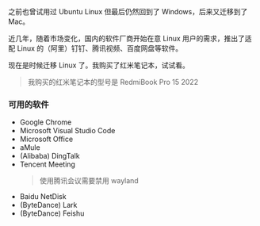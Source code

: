 之前也曾试用过 Ubuntu Linux 但最后仍然回到了 Windows，后来又迁移到了 Mac。

近几年，随着市场变化，国内的软件厂商开始在意 Linux 用户的需求，推出了适配 Linux 的（阿里）钉钉、腾讯视频、百度网盘等软件。

现在是时候迁移 Linux 了。我购买了红米笔记本，试试看。

> 我购买的红米笔记本的型号是 RedmiBook Pro 15 2022

### 可用的软件
* Google Chrome
* Microsoft Visual Studio Code
* Microsoft Office
* aMule
* (Alibaba) DingTalk
* Tencent Meeting
  > 使用腾讯会议需要禁用 wayland
* Baidu NetDisk
* (ByteDance) Lark
* (ByteDance) Feishu
